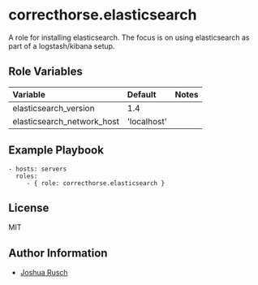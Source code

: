 correcthorse.elasticsearch
=========

A role for installing elasticsearch. The focus is on using elasticsearch as part of a logstash/kibana setup.

Role Variables
--------------

| Variable				| Default			| Notes				|
| :--- 					| :---				| :---				|
| elasticsearch_version			| 1.4				| 				|
| elasticsearch_network_host		| 'localhost'			|				|

Example Playbook
----------------

    - hosts: servers
      roles:
         - { role: correcthorse.elasticsearch }

License
-------

MIT

Author Information
------------------

* [Joshua Rusch](https://correct.horse/)
